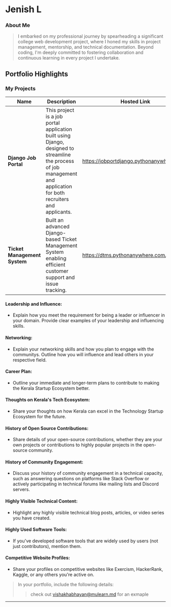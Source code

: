 # Jenish L

### About Me

> I embarked on my professional journey by spearheading a significant college web development project, where I honed my skills in project management, mentorship, and technical documentation. Beyond coding, I'm deeply committed to fostering collaboration and continuous learning in every project I undertake.



## Portfolio Highlights

### My Projects

| Name                | Description                                                               | Hosted Link                              | Repo Link                                                      |
|---------------------|---------------------------------------------------------------------------|------------------------------------------|----------------------------------------------------------------|
| **Django Job Portal**  |  This project is a job portal application built using Django, designed to streamline the process of job management and application for both recruiters and applicants.                                             | https://jobportdjango.pythonanywhere.com/    | https://github.com/jenish-ml/django-job-portal.git             |
| **Ticket Management System**  | Built an advanced Django-based Ticket Management System enabling efficient customer support and issue tracking.                                              | https://dtms.pythonanywhere.com/    | https://github.com/jenish-ml/django-ticket-management-system.git             |

#### Leadership and Influence:

- Explain how you meet the requirement for being a leader or influencer in your domain. Provide clear examples of your leadership and influencing skills.

#### Networking:

- Explain your networking skills and how you plan to engage with the communitys. Outline how you will influence and lead others in your respective field.

#### Career Plan:

- Outline your immediate and longer-term plans to contribute to making the Kerala Startup Ecosystem better.

#### Thoughts on Kerala's Tech Ecosystem:

- Share your thoughts on how Kerala can excel in the Technology Startup Ecosystem for the future.

#### History of Open Source Contributions:

- Share details of your open-source contributions, whether they are your own projects or contributions to highly popular projects in the open-source community.

#### History of Community Engagement:

-  Discuss your history of community engagement in a technical capacity, such as answering questions on platforms like Stack Overflow or actively participating in technical forums like mailing lists and Discord servers.

#### Highly Visible Technical Content:

- Highlight any highly visible technical blog posts, articles, or video series you have created.

#### Highly Used Software Tools:

- If you've developed software tools that are widely used by users (not just contributors), mention them.

#### Competitive Website Profiles:

- Share your profiles on competitive websites like Exercism, HackerRank, Kaggle, or any others you're active on.



> In your portfolio, include the following details:
>> check out [vishakhabhayan@mulearn.md](./profiles/vishakhabhayan@mulearn.md) for an exmaple

---
